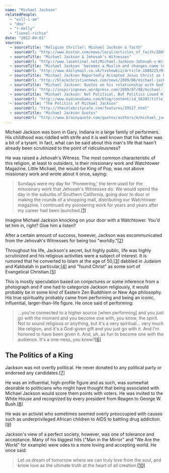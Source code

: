 ```yaml
---
name: "Michael Jackson"
relatedPeople:
  - "will-i-am"
  - "dmx"
  - "r-kelly"
  - "lionel-richie"
date: "2012-04-01"
sources:
  - sourceTitle: "Religion thriller: Michael Jackson & faith"
    sourceUrl: "http://www.boston.com/news/local/articles_of_faith/2009/07/michael_jackson.html"
  - sourceTitle: "Michael Jackson & Jehovah's Witnesses"
    sourceUrl: "http://www.lasentinel.net/Michael-Jackson-Jehovah-s-Witnesses.html"
  - sourceTitle: "Michael Jackson 'becomes a Muslim and changes name to Mikaeel."
    sourceUrl: "http://www.dailymail.co.uk/tvshowbiz/article-1088225/Michael-Jackson-Muslim-changes-Mikaeel.html"
  - sourceTitle: "Michael Jackson Reportedly Accepted Jesus Christ as his Savior Three Weeks Before His Death"
    sourceUrl: "http://blackchristiannews.com/news/2009/06/michael-jackson-reportedly-accepted-jesus-christ-before-his-death.html"
  - sourceTitle: "Michael Jackson: Quotes on his relationship with God"
    sourceUrl: "http://inspiringnews.wordpress.com/2009/07/08/michael-jackson-quotes-on-his-relationship-with-god/"
  - sourceTitle: "Michael Jackson: Not Political, But Politics Loved Him"
    sourceUrl: "http://www.eyesonobama.com/blog/content/id_56397/title_Michael-Jackson-Not-Political-But-Politics-Loved-Him/"
  - sourceTitle: "The Politics of Michael Jackson"
    sourceUrl: "http://thecelebritycafe.com/features/29527.html"
  - sourceTitle: "Michael Jackson Quotes"
    sourceUrl: "http://www.brainyquote.com/quotes/authors/m/michael_jackson_2.html"
---
```


Michael Jackson was born in Gary, Indiana in a large family of performers. His childhood was riddled with strife and it is well known that his father was a bit of a tyrant. In fact, what can be said about this man's life that hasn't already been scrutinized to the point of ridiculousness?

He was raised a Jehovah's Witness. The most common characteristic of this religion, at least to outsiders, is their missionary work and Watchtower Magazine. Little Michael, the would-be King of Pop, was not above missionary work and wrote about it once, saying:

>Sundays were my day for 'Pioneering,' the term used for the missionary work that Jehovah's Witnesses do. We would spend the day in the suburbs of Southern California, going door to door or making the rounds of a shopping mall, distributing our Watchtower magazine. I continued my pioneering work for years and years after my career had been launched.<a class="source-citation" href="#http://www.boston.com/news/local/articles_of_faith/2009/07/michael_jackson.html" title="Religion thriller: Michael Jackson &amp; faith">[1]</a>

Imagine Michael Jackson knocking on your door with a Watchtower. You'd let him in, right? Give him a listen?

After a certain amount of success, however, Jackson was excommunicated from the Jehovah's Witnesses for being too "worldly."<a class="source-citation" href="#http://www.lasentinel.net/Michael-Jackson-Jehovah-s-Witnesses.html" title="Michael Jackson &amp; Jehovah&apos;s Witnesses">[2]</a>

Throughout his life, Jackson's secret, but highly public, life was highly scrutinized and his religious activities were a subject of interest. It is rumored that he converted to Islam at the age of 50,<a class="source-citation" href="#http://www.dailymail.co.uk/tvshowbiz/article-1088225/Michael-Jackson-Muslim-changes-Mikaeel.html" title="Michael Jackson &apos;becomes a Muslim and changes name to Mikaeel.">[3]</a> dabbled in Judaism and Kabbalah in particular,<a class="source-citation" href="#http://www.boston.com/news/local/articles_of_faith/2009/07/michael_jackson.html" title="Religion thriller: Michael Jackson &amp; faith">[4]</a> and "found Christ" as some sort of Evangelical Christian.<a class="source-citation" href="#http://blackchristiannews.com/news/2009/06/michael-jackson-reportedly-accepted-jesus-christ-before-his-death.html" title="Michael Jackson Reportedly Accepted Jesus Christ as his Savior Three Weeks Before His Death">[5]</a>

This is mostly speculation based on conjectures or some inference from a photograph and if one had to categorize Jackson religiously, it would probably be in some kind of Eastern Zen Buddhism or New Age philosophy. His true spirituality probably came from performing and being an iconic, influential, larger-than-life figure. He once said of performing:

>…you're connected to a higher source [when performing] and you just go with the moment and you become one with, you know, the spirit. Not to sound religious or anything, but it's a very spiritual… very much like religion, and it's a God-given gift and you just go with it. And I'm honored to have been given it. And, uh, as fun to become one with the audience. It's a one-ness, you know?<a class="source-citation" href="#http://inspiringnews.wordpress.com/2009/07/08/michael-jackson-quotes-on-his-relationship-with-god/" title="Michael Jackson: Quotes on his relationship with God">[6]</a>

## The Politics of a King

Jackson was not overtly political. He never donated to any political party or endorsed any candidates.<a class="source-citation" href="#http://www.eyesonobama.com/blog/content/id_56397/title_Michael-Jackson-Not-Political-But-Politics-Loved-Him/" title="Michael Jackson: Not Political, But Politics Loved Him">[7]</a>

He was an influential, high-profile figure and as such, was somewhat desirable to politicians who might have thought that being associated with Michael Jackson would score them points with voters. He was invited to the White House and recognized by every president from Reagen to George W. Bush.<a class="source-citation" href="#http://www.eyesonobama.com/blog/content/id_56397/title_Michael-Jackson-Not-Political-But-Politics-Loved-Him/" title="Michael Jackson: Not Political, But Politics Loved Him">[8]</a>

He was an activist who sometimes seemed overly preoccupied with causes such as underprivileged African children to AIDS to battling drug addiction.<a class="source-citation" href="#http://thecelebritycafe.com/features/29527.html" title="The Politics of Michael Jackson">[9]</a>

Jackson's view of a perfect society, however, was one of tolerance and acceptance. Many of his biggest hits ("Man in the Mirror" and "We Are the World" for example) were odes to a more loving and accepting world. He once said:

>Let us dream of tomorrow where we can truly love from the soul, and know love as the ultimate truth at the heart of all creation.<a class="source-citation" href="#http://www.brainyquote.com/quotes/authors/m/michael_jackson_2.html" title="Michael Jackson Quotes">[10]</a>